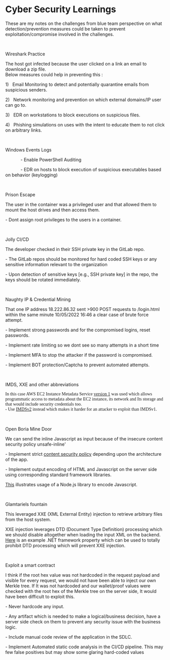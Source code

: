 # Cyber Security Learnings

<p class=NormalText>These are my notes on the challenges from blue team
perspective on what detection/prevention measures could be taken to prevent
exploitation/compromise involved in the challenges.</p>

<p class=NormalText>&nbsp;</p>

<p class=TableRowBold>Wireshark Practice</p>

<p class=TableRowBold><span style='font-weight:normal'>The host got infected
because the user clicked on a link an email to download a zip file. <br>
Below measures could help in preventing this :</span></p>

<p class=TableRowBold style=' margin-xxxleft:.5in;'><span
style='font-weight:normal'>1)<span style='font:7.0pt "Times New Roman"'>&nbsp;&nbsp;&nbsp;&nbsp;
</span></span><span style='font-weight:normal'>Email Monitoring to detect and potentially
quarantine emails from suspicious senders.</span></p>

<p class=TableRowBold style=' margin-xxxleft:.5in;'><span
style='font-weight:normal'>2)<span style='font:7.0pt "Times New Roman"'>&nbsp;&nbsp;&nbsp;&nbsp;
</span></span><span style='font-weight:normal'>Network monitoring and
prevention on which external domains/IP user can go to.</span></p>

<p class=TableRowBold style=' margin-xxxleft:.5in;'><span
style='font-weight:normal'>3)<span style='font:7.0pt "Times New Roman"'>&nbsp;&nbsp;&nbsp;&nbsp;
</span></span><span style='font-weight:normal'>EDR on workstations to block
executions on suspicious files.</span></p>

<p class=TableRowBold style=' margin-xxxleft:.5in;'><span
style='font-weight:normal'>4)<span style='font:7.0pt "Times New Roman"'>&nbsp;&nbsp;&nbsp;&nbsp;
</span></span><span style='font-weight:normal'>Phishing simulations on uses with
the intent to educate them to not click on arbitrary links.</span></p>

<p class=TableRowBold><span style='font-weight:normal'>&nbsp;</span></p>

<p class=TableRowBold>Windows Events Logs </p>

<p class=TableRowBold style='text-indent:.5in'><span style='font-weight:normal'>-
Enable PowerShell Auditing </span></p>

<p class=TableRowBold style='text-indent:.5in'><span style='font-weight:normal'>-
EDR on hosts to block execution of suspicious executables based on behavior
(keylogging)</span></p>

<p class=TableRowBold><span style='font-weight:normal'>&nbsp;</span></p>

<p class=TableRowBold>Prison Escape</p>

<p class=TableRowBold><span style='font-weight:normal'>The user in the
container was a privileged user and that allowed them to mount the host drives
and then access them.</span></p>

<p class=TableRowBold><span style='font-weight:normal'>- Dont assign root
privileges to the users in a container.</span></p>

<p class=TableRowBold><span style='font-weight:normal'>&nbsp;</span></p>

<p class=TableRowBold>Jolly CI/CD</p>

<p class=TableRowBold><span style='font-weight:normal'>The developer checked in
their SSH private key in the GitLab repo.</span></p>

<p class=TableRowBold><span style='font-weight:normal'>- The GitLab repos
should be monitored for hard coded SSH keys or any sensitive information
relevant to the organization</span></p>

<p class=TableRowBold><span style='font-weight:normal'>- Upon detection of
sensitive keys [e.g., SSH private key] in the repo, the keys should be rotated
immediately.</span></p>

<p class=TableRowBold><span style='font-weight:normal'>&nbsp;</span></p>

<p class=TableRowBold>Naughty IP &amp; Credential Mining</p>

<p class=TableRowBold><span style='font-weight:normal'>That one IP address
18.222.86.32 sent </span>&gt;900 POST requests<span style='font-weight:normal'>
to /login.html within the same minute 10/05/2022 16:46  a clear case of brute
force attempt.</span></p>

<p class=TableRowBold><span style='font-weight:normal'>- Implement strong
passwords and for the compromised logins, reset passwords.</span></p>

<p class=TableRowBold><span style='font-weight:normal'>- Implement rate
limiting so we dont see so many attempts in a short time</span></p>

<p class=TableRowBold><span style='font-weight:normal'>- Implement MFA to stop
the attacker if the password is compromised.</span></p>

<p class=TableRowBold><span style='font-weight:normal'>- Implement BOT
protection/Captcha to prevent automated attempts.</span></p>

<p class=TableRowBold><span style='font-weight:normal'>&nbsp;</span></p>

<p class=TableRowBold>IMDS, XXE and other abbreviations</p>

<p class=MsoNormal><span style='font-family:"Cambria",serif'>In this case AWS
EC2 Instance Metadata Service <u>version 1</u> was used which allows
programmatic access to metadata about the EC2 instance, its network and Its
storage and that would include security credentials too.<br>
- Use </span><a
href="https://aws.amazon.com/blogs/security/defense-in-depth-open-firewalls-reverse-proxies-ssrf-vulnerabilities-ec2-instance-metadata-service/"><span
style='font-family:"Cambria",serif'>IMDSv2</span></a><span style='font-family:
"Cambria",serif'> instead which makes it harder for an attacker to exploit than
IMDSv1.</span></p>

<p class=NormalText>&nbsp;</p>

<p class=TableRowBold>Open Boria Mine Door</p>

<p class=TableRowBold><span style='font-weight:normal'>We can send the inline
Javascript as input because of the insecure content security policy unsafe-inline'</span></p>

<p class=TableRowBold><span style='font-weight:normal'>- Implement strict </span><a
href="https://owasp.org/www-community/controls/Content_Security_Policy"><span
style='font-weight:normal'>content security policy</span></a><span
style='font-weight:normal'> depending upon the architecture of the app.</span></p>

<p class=TableRowBold><span style='font-weight:normal'>- Implement output
encoding of HTML and Javascript on the server side using corresponding standard
framework libraries.</span></p>

<p class=TableRowBold><a href="https://xss.js.org/#/"><span style='font-weight:
normal'>This</span></a><span style='font-weight:normal'> illustrates usage of
a Node.js library to encode Javascript.</span></p>

<p class=TableRowBold><span style='font-weight:normal'>&nbsp;</span></p>

<p class=TableRowBold>Glamtariels fountain</p>

<p class=TableRowBold><span style='font-weight:normal'>This leveraged XXE (XML
External Entity) injection to retrieve arbitrary files from the host system.</span></p>

<p class=TableRowBold><span style='font-weight:normal'>XXE injection leverages
DTD (Document Type Definition) processing which we should disable altogether
when loading the input XML on the backend. </span><a
href="https://learn.microsoft.com/en-us/dotnet/api/system.xml.xmlreadersettings.dtdprocessing?view=net-7.0"><span
style='font-weight:normal'>Here</span></a><span style='font-weight:normal'> is
an example .NET framework property which can be used to totally prohibit DTD
processing which will prevent XXE injection.</span></p>

<p class=TableRowBold><span style='font-weight:normal'>&nbsp;</span></p>

<p class=TableRowBold>Exploit a smart contract</p>

<p class=TableRowBold><span style='font-weight:normal'>I think if the root hex
value was not hardcoded in the request payload and visible for every request,
we would not have been able to inject our own Merkle tree. If It was not
hardcoded and our wallet/proof values were checked with the root hex of the
Merkle tree on the server side, It would have been difficult to exploit this.</span></p>

<p class=TableRowBold><span style='font-weight:normal'>- Never hardcode any
input.</span></p>

<p class=TableRowBold><span style='font-weight:normal'>- Any artifact which is
needed to make a logical/business decision, have a server side check on them to
prevent any security issue with the business logic.</span></p>

<p class=TableRowBold><span style='font-weight:normal'>- Include manual code review of the application in the SDLC.</span></p>
<p class=TableRowBold><span style='font-weight:normal'>- Implement Automated static code analysis in the CI/CD pipeline. 
This may few false positives but may show some glaring hard-coded values</span></p>

</div>
